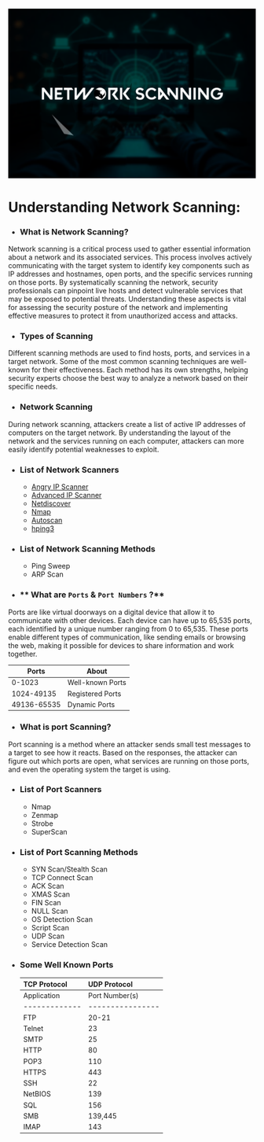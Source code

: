 ![NetworkScanning](Images/networkscanning.png)

# **Understanding Network Scanning:**

+ ### **What is Network Scanning?**

Network scanning is a critical process used to gather essential information about a network and its associated services. This process involves actively communicating with the target system to identify key components such as IP addresses and hostnames, open ports, and the specific services running on those ports. By systematically scanning the network, security professionals can pinpoint live hosts and detect vulnerable services that may be exposed to potential threats. Understanding these aspects is vital for assessing the security posture of the network and implementing effective measures to protect it from unauthorized access and attacks.

+ ### **Types of Scanning**

Different scanning methods are used to find hosts, ports, and services in a target network. Some of the most common scanning techniques are well-known for their effectiveness. Each method has its own strengths, helping security experts choose the best way to analyze a network based on their specific needs.

+ ### **Network Scanning**

During network scanning, attackers create a list of active IP addresses of computers on the target network. By understanding the layout of the network and the services running on each computer, attackers can more easily identify potential weaknesses to exploit.

+ ### **List of Network Scanners**

  + [Angry IP Scanner](https://github.com/angryip/ipscan)
  + [Advanced IP Scanner](https://bjansen.github.io/scoop-apps/extras/advanced-ip-scanner/)
  + [Netdiscover](https://github.com/netdiscover-scanner/netdiscover)
  + [Nmap](https://github.com/nmap/nmap)
  + [Autoscan](https://github.com/darksh3llgr/autoscan)
  + [hping3](https://github.com/HiddenShot/Hping3)

+ ### **List of Network Scanning Methods**

  + Ping Sweep
  + ARP Scan

+ ### ** What are `Ports` & `Port Numbers` ?**

Ports are like virtual doorways on a digital device that allow it to communicate with other devices. Each device can have up to 65,535 ports, each identified by a unique number ranging from 0 to 65,535. These ports enable different types of communication, like sending emails or browsing the web, making it possible for devices to share information and work together.

  |Ports         |       About        |
  |--------------|--------------------|
  | 0-1023       | Well-known Ports   |
  | 1024-49135   | Registered Ports   |
  | 49136-65535  | Dynamic Ports      |


+ ### **What is port Scanning?**

Port scanning is a method where an attacker sends small test messages to a target to see how it reacts. Based on the responses, the attacker can figure out which ports are open, what services are running on those ports, and even the operating system the target is using.

+ ### **List of Port Scanners**

  + Nmap
  + Zenmap
  + Strobe
  + SuperScan

+ ### **List of Port Scanning Methods**

  + SYN Scan/Stealth Scan
  + TCP Connect Scan
  + ACK Scan
  + XMAS Scan
  + FIN Scan
  + NULL Scan 
  + OS Detection Scan 
  + Script Scan 
  + UDP Scan 
  + Service Detection Scan

+ ### **Some Well Known Ports**

  |      **TCP Protocol**        |      **UDP Protocol**        |
  |------------------------------|------------------------------|
  | Application | Port Number(s) | Application | Port Number(s) |
  |-------------|----------------|-------------|----------------|
  | FTP         | 20-21          | DNS         | 53             |
  | Telnet      | 23             | DHCP        | 67,68          |
  | SMTP        | 25             | TFTP        | 69             |
  | HTTP        | 80             | SNMP        | 161            |
  | POP3        | 110            | IRC         | 194            |
  | HTTPS       | 443            |             |                |
  | SSH         | 22             |             |                |
  | NetBIOS     | 139            |             |                |
  | SQL         | 156            |             |                |
  | SMB         | 139,445        |             |                |
  | IMAP        | 143            |             |                |

  
